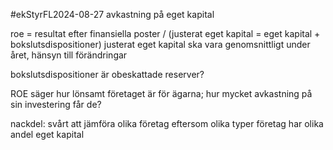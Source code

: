 #ekStyrFL2024-08-27
avkastning på eget kapital

roe = resultat efter finansiella poster / (justerat eget kapital = eget kapital + bokslutsdispositioner)
justerat eget kapital ska vara genomsnittligt under året, hänsyn till förändringar

bokslutsdispositioner är obeskattade reserver?

ROE säger hur lönsamt företaget är för ägarna; hur mycket avkastning på sin investering får de?

nackdel: svårt att jämföra olika företag eftersom olika typer företag har olika andel eget kapital